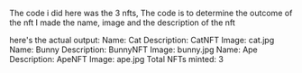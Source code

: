 The code i did here was the 3 nfts, The code is to determine the outcome of the nft
I made the name, image and the description of the nft

here's the actual output:
Name: Cat
Description: CatNFT
Image: cat.jpg
Name: Bunny
Description: BunnyNFT
Image: bunny.jpg
Name: Ape
Description: ApeNFT
Image: ape.jpg
Total NFTs minted: 3

